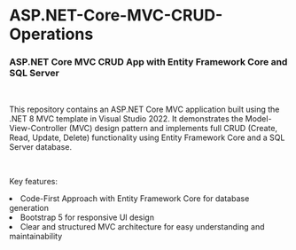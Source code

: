 # ASP.NET-Core-MVC-CRUD-Operations

<h3>ASP.NET Core MVC CRUD App with Entity Framework Core and SQL Server</h3>

<br>
<p>This repository contains an ASP.NET Core MVC application built using the .NET 8 MVC template in Visual Studio 2022. It demonstrates the Model-View-Controller (MVC) design pattern and implements full CRUD (Create, Read, Update, Delete) functionality using Entity Framework Core and a SQL Server database.</p>

<br>

Key features:

<li>Code-First Approach with Entity Framework Core for database generation</li>
<li>Bootstrap 5 for responsive UI design</li>
<li>Clear and structured MVC architecture for easy understanding and maintainability</li>

 


